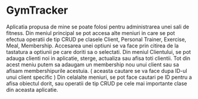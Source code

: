 # GymTracker                          
                                                
Aplicatia propusa de mine se poate folosi pentru administrarea unei sali de fitness.
Din meniul principal se pot accesa alte meniuri in care se pot efectua operatii de tip CRUD pe clasele Client, Personal Trainer, Exercise, Meal, Membership.
Accesarea unei optiuni se va face prin citirea de la tastatura a optiunii pe care doriti sa o selectati.
Din meniul Clientului, se pot adauga clienti noi in aplicatie, sterge, actualiza sau afisa toti clientii. 
Tot din acest meniu putem sa adaugam un membership nou unui client sau sa afisam membershipurile acestuia. ( aceasta cautare se va face dupa ID-ul unui client specific )
Din celalalte meniuri, se pot face cautari pe ID pentru a afisa obiectul dorit, sau operatii de tip CRUD pe cele mai importante clase din aceasta aplicatie.
